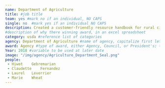 ```yaml
---
name: Department of Agriculture
title: #job title
team: yes #mark no if an individual, NO CAPS
single: no  #mark yes if an individual NO CAPS
description: Created a customer-friendly resource handbook for rural citizens, businesses, and organizations to easily locate programs throughout USDA that support various types of rural broadband and e-connectivity technology projects. Their efforts support expanded connectivity which is critical to economic development, infrastructure improvements, education, and quality of life in rural America.
#description of why there winning award, in an excel spreadsheet
category: usda #reference list of categories
agency: Department of Agriculture #name of agency, capitalize first letter of each name
award: Agency #type of award, either Agency, Council, or President's; this is case sensitive so make sure to match the options listed exactly. This section generates the format of the card
Year: 2018 #variable to be used at later date
image: "/img/agency/Agriculture_Department_Seal.png"
people:
 - Hiwot	Gebremarian
 - Claudette	Fernandez
 - Laurel	Leverrier
 - Marie	Wheat
---
```

